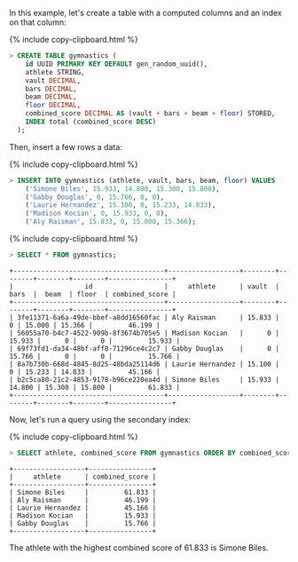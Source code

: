 In this example, let's create a table with a computed columns and an index on that column:

{%  include copy-clipboard.html %}
~~~ sql
> CREATE TABLE gymnastics (
    id UUID PRIMARY KEY DEFAULT gen_random_uuid(),
    athlete STRING,
    vault DECIMAL,
    bars DECIMAL,
    beam DECIMAL,
    floor DECIMAL,
    combined_score DECIMAL AS (vault + bars + beam + floor) STORED,
    INDEX total (combined_score DESC)
  );
~~~

Then, insert a few rows a data:

{%  include copy-clipboard.html %}
~~~ sql
> INSERT INTO gymnastics (athlete, vault, bars, beam, floor) VALUES
    ('Simone Biles', 15.933, 14.800, 15.300, 15.800),
    ('Gabby Douglas', 0, 15.766, 0, 0),
    ('Laurie Hernandez', 15.100, 0, 15.233, 14.833),
    ('Madison Kocian', 0, 15.933, 0, 0),
    ('Aly Raisman', 15.833, 0, 15.000, 15.366);
~~~

{%  include copy-clipboard.html %}
~~~ sql
> SELECT * FROM gymnastics;
~~~
~~~
+--------------------------------------+------------------+--------+--------+--------+--------+----------------+
|                  id                  |     athlete      | vault  |  bars  |  beam  | floor  | combined_score |
+--------------------------------------+------------------+--------+--------+--------+--------+----------------+
| 3fe11371-6a6a-49de-bbef-a8dd16560fac | Aly Raisman      | 15.833 |      0 | 15.000 | 15.366 |         46.199 |
| 56055a70-b4c7-4522-909b-8f3674b705e5 | Madison Kocian   |      0 | 15.933 |      0 |      0 |         15.933 |
| 69f73fd1-da34-48bf-aff8-71296ce4c2c7 | Gabby Douglas    |      0 | 15.766 |      0 |      0 |         15.766 |
| 8a7b730b-668d-4845-8d25-48bda25114d6 | Laurie Hernandez | 15.100 |      0 | 15.233 | 14.833 |         45.166 |
| b2c5ca80-21c2-4853-9178-b96ce220ea4d | Simone Biles     | 15.933 | 14.800 | 15.300 | 15.800 |         61.833 |
+--------------------------------------+------------------+--------+--------+--------+--------+----------------+
~~~

Now, let's run a query using the secondary index:

{%  include copy-clipboard.html %}
~~~ sql
> SELECT athlete, combined_score FROM gymnastics ORDER BY combined_score DESC;
~~~
~~~
+------------------+----------------+
|     athlete      | combined_score |
+------------------+----------------+
| Simone Biles     |         61.833 |
| Aly Raisman      |         46.199 |
| Laurie Hernandez |         45.166 |
| Madison Kocian   |         15.933 |
| Gabby Douglas    |         15.766 |
+------------------+----------------+
~~~

The athlete with the highest combined score of 61.833 is Simone Biles.
